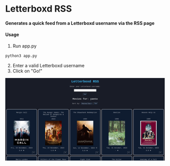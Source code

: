 # Letterboxd RSS
#### Generates a quick feed from a Letterboxd username via the RSS page

#### Usage
1. Run app.py
```sh
python3 app.py
```
2. Enter a valid Letterboxd username
3. Click on "Go!"

![preview](https://github.com/Yantoow/letterboxd-rss/blob/main/preview.png?raw=true)
